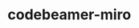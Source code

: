 <script src="https://miro.com/app/static/sdk.1.1.js"></script>
<script src="src/main.js"></script>

# codebeamer-miro

